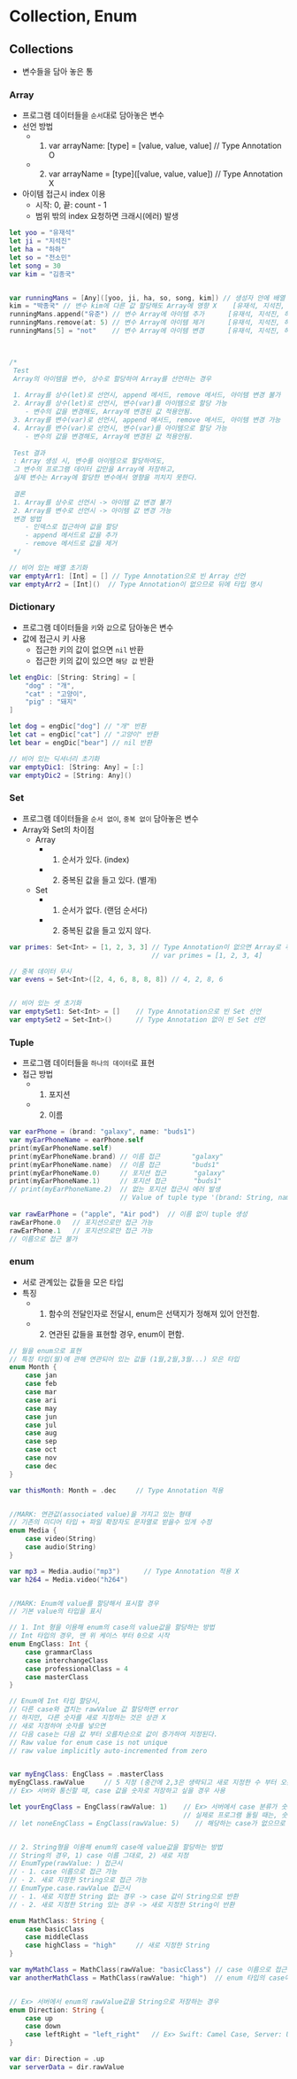 # Collection, Enum
## Collections
- 변수들을 담아 놓은 통      
 
### Array

- 프로그램 데이터들을 `순서`대로 담아놓은 변수      
- 선언 방법      
    - 1. var arrayName: [type] = [value, value, value]     // Type Annotation O
    - 2. var arrayName = [type]([value, value, value])     // Type Annotation X 
- 아이템 접근시 index 이용     
    - 시작: 0, 끝: count - 1     
    - 범위 밖의 index 요청하면 크래시(에러) 발생      

```swift
let yoo = "유재석"
let ji = "지석진"
let ha = "하하"
let so = "전소민"
let song = 30
var kim = "김종국"


var runningMans = [Any]([yoo, ji, ha, so, song, kim]) // 생성자 안에 배열 데이터로 초기화하여도됨.
kim = "박종국" // 변수 kim에 다른 값 할당해도 Array에 영향 X    [유재석, 지석진, 하하, 전소민, 30, 김종국]
runningMans.append("유준") // 변수 Array에 아이템 추가      [유재석, 지석진, 하하, 전소민, 30, 김종국, 유준]
runningMans.remove(at: 5) // 변수 Array에 아이템 제거      [유재석, 지석진, 하하, 전소민, 30, 유준]
runningMans[5] = "not"    // 변수 Array에 아이템 변경      [유재석, 지석진, 하하, 전소민, 30, not]



/*
 Test
 Array의 아이템을 변수, 상수로 할당하여 Array를 선언하는 경우
 
 1. Array를 상수(let)로 선언시, append 메서드, remove 메서드, 아이템 변경 불가
 2. Array를 상수(let)로 선언시, 변수(var)를 아이템으로 할당 가능
    - 변수의 값을 변경해도, Array에 변경된 값 적용안됨.
 3. Array를 변수(var)로 선언시, append 메서드, remove 메서드, 아이템 변경 가능
 4. Array를 변수(var)로 선언시, 변수(var)를 아이템으로 할당 가능
    - 변수의 값을 변경해도, Array에 변경된 값 적용안됨.
 
 Test 결과
 : Array 생성 시, 변수를 아이템으로 할당하여도,
 그 변수의 프로그램 데이터 값만을 Array에 저장하고,
 실제 변수는 Array에 할당한 변수에서 영향을 끼치지 못한다.
 
 결론
 1. Array를 상수로 선언시 -> 아이템 값 변경 불가
 2. Array를 변수로 선언시 -> 아이템 값 변경 가능
 변경 방법
    - 인덱스로 접근하여 값을 할당
    - append 메서드로 값을 추가
    - remove 메서드로 값을 제거
 */

// 비어 있는 배열 초기화
var emptyArr1: [Int] = [] // Type Annotation으로 빈 Array 선언
var emptyArr2 = [Int]()  // Type Annotation이 없으므로 뒤에 타입 명시
```


### Dictionary

- 프로그램 데이터들을 `키`와 `값`으로 담아놓은 변수     
- 값에 접근시 키 사용
    - 접근한 키의 값이 없으면 `nil` 반환
    - 접근한 키의 값이 있으면 `해당 값` 반환

```swift
let engDic: [String: String] = [
    "dog" : "개",
    "cat" : "고양이",
    "pig" : "돼지"
]

let dog = engDic["dog"] // "개" 반환
let cat = engDic["cat"] // "고양이" 반환
let bear = engDic["bear"] // nil 반환

// 비어 있는 딕셔너리 초기화
var emptyDic1: [String: Any] = [:]
var emptyDic2 = [String: Any]()
```

### Set

- 프로그램 데이터들을 `순서 없이`, `중복 없이` 담아놓은 변수      
- Array와 Set의 차이점
    - Array    
        - 1. 순서가 있다. (index)      
        - 2. 중복된 값을 들고 있다. (별개)     
    - Set     
        - 1. 순서가 없다. (랜덤 순서다)       
        - 2. 중복된 값을 들고 있지 않다.        

```swift
var primes: Set<Int> = [1, 2, 3, 3] // Type Annotation이 없으면 Array로 추론됨.
                                    // var primes = [1, 2, 3, 4]

// 중복 데이터 무시
var evens = Set<Int>([2, 4, 6, 8, 8, 8]) // 4, 2, 8, 6


// 비어 있는 셋 초기화
var emptySet1: Set<Int> = []    // Type Annotation으로 빈 Set 선언 
var emptySet2 = Set<Int>()      // Type Annotation 없이 빈 Set 선언
```


### Tuple

- 프로그램 데이터들을 `하나의 데이터`로 표현      
- 접근 방법      
    - 1. 포지션     
    - 2. 이름      
    

```swift
var earPhone = (brand: "galaxy", name: "buds1")
var myEarPhoneName = earPhone.self
print(myEarPhoneName.self)
print(myEarPhoneName.brand) // 이름 접근        "galaxy"
print(myEarPhoneName.name)  // 이름 접근        "buds1"
print(myEarPhoneName.0)     // 포지션 접근       "galaxy"
print(myEarPhoneName.1)     // 포지션 접근       "buds1"
// print(myEarPhoneName.2)  // 없는 포지션 접근시 에러 발생
                            // Value of tuple type '(brand: String, name: String)' has no member '2'
 
var rawEarPhone = ("apple", "Air pod")  // 이름 없이 tuple 생성
rawEarPhone.0   // 포지션으로만 접근 가능
rawEarPhone.1   // 포지션으로만 접근 가능
// 이름으로 접근 불가
```

### enum

- 서로 관계있는 값들을 모은 타입               
- 특징        
    - 1. 함수의 전달인자로 전달시, enum은 선택지가 정해져 있어 안전함.       
    - 2. 연관된 값들을 표현할 경우, enum이 편함.

```swift
// 월을 enum으로 표현
// 특정 타입(월)에 관해 연관되어 있는 값들 (1월,2월,3월...) 모은 타입
enum Month {
    case jan
    case feb
    case mar
    case ari
    case may
    case jun
    case jul
    case aug
    case sep
    case oct
    case nov
    case dec
}

var thisMonth: Month = .dec     // Type Annotation 적용


//MARK: 연관값(associated value)을 가지고 있는 형태 
// 기존의 미디어 타입 + 파일 확장자도 문자열로 받을수 있게 수정
enum Media {
    case video(String)
    case audio(String)
}

var mp3 = Media.audio("mp3")      // Type Annotation 적용 X
var h264 = Media.video("h264")


//MARK: Enum에 value를 할당해서 표시할 경우
// 기본 value의 타입을 표시

// 1. Int 형을 이용해 enum의 case의 value값을 할당하는 방법
// Int 타입의 경우, 맨 위 케이스 부터 0으로 시작
enum EngClass: Int {
    case grammarClass
    case interchangeClass
    case professionalClass = 4
    case masterClass
}

// Enum에 Int 타입 할당시,
// 다른 case와 겹치는 rawValue 값 할당하면 error
// 하지만, 다른 숫자를 새로 지정하는 것은 상관 X
// 새로 지정하여 숫자를 넣으면
// 다음 case는 다음 값 부터 오름차순으로 값이 증가하여 지정된다.
// Raw value for enum case is not unique
// raw value implicitly auto-incremented from zero


var myEngClass: EngClass = .masterClass    
myEngClass.rawValue     // 5 지정 (중간에 2,3은 생략되고 새로 지정한 수 부터 오름차순으로 5,6,7... 증가하여 자동 지정)
// Ex> 서버와 통신할 때, case 값을 숫자로 저장하고 싶을 경우 사용

let yourEngClass = EngClass(rawValue: 1)    // Ex> 서버에서 case 분류가 숫자로 되어있을 경우
                                            // 실제로 프로그램 돌릴 때는, 숫자 -> case로 사용할 경우
// let noneEngClass = EngClass(rawValue: 5)    // 해당하는 case가 없으므로 nil 반환


// 2. String형을 이용해 enum의 case에 value값을 할당하는 방법
// String의 경우, 1) case 이름 그대로, 2) 새로 지정
// EnumType(rawValue: ) 접근시
// - 1. case 이름으로 접근 가능
// - 2. 새로 지정한 String으로 접근 가능
// EnumType.case.rawValue 접근시
// - 1. 새로 지정한 String 없는 경우 -> case 값이 String으로 반환
// - 2. 새로 지정한 String 있는 경우 -> 새로 지정한 String이 반환

enum MathClass: String {
    case basicClass
    case middleClass
    case highClass = "high"     // 새로 지정한 String
}

var myMathClass = MathClass(rawValue: "basicClass") // case 이름으로 접근
var anotherMathClass = MathClass(rawValue: "high")  // enum 타입의 case에 할당한 value로 접근하면 case 할당


// Ex> 서버에서 enum의 rawValue값을 String으로 저장하는 경우
enum Direction: String {
    case up
    case down
    case leftRight = "left_right"   // Ex> Swift: Camel Case, Server: Underscore
}

var dir: Direction = .up
var serverData = dir.rawValue
```

